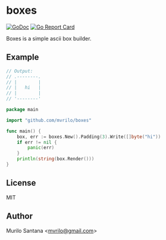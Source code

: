 # boxes

[![GoDoc](https://godoc.org/github.com/mvrilo/boxes?status.svg)](https://godoc.org/github.com/mvrilo/boxes)
[![Go Report Card](https://goreportcard.com/badge/github.com/mvrilo/boxes?_=1)](https://goreportcard.com/report/github.com/mvrilo/boxes?_=1)

Boxes is a simple ascii box builder.

## Example

```go
// Output:
// .--------.
// |        |
// |   hi   |
// |        |
// '--------'

package main

import "github.com/mvrilo/boxes"

func main() {
	box, err := boxes.New().Padding(3).Write([]byte("hi"))
	if err != nil {
		panic(err)
	}
	println(string(box.Render()))
}
```

## License

MIT

## Author

Murilo Santana <<mvrilo@gmail.com>>
